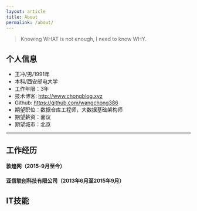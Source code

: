 ```yaml
---
layout: article
title: About
permalink: /about/
---
```


> Knowing WHAT is not enough, I need to know WHY.


## 个人信息
* 王冲/男/1991年
* 本科/西安邮电大学
* 工作年限：3年
* 技术博客: http://www.chongblog.xyz
* Github:  https://github.com/wangchong386
* 期望职位：数据仓库工程师，大数据基础架构师
* 期望薪资：面议
* 期望城市：北京

------------------------------------------------------------------------------------------------------------------------------------------------------------------------------------
## 工作经历
#### 敦煌网（2015-9月至今）





#### 亚信联创科技有限公司（2013年6月至2015年9月）


## IT技能